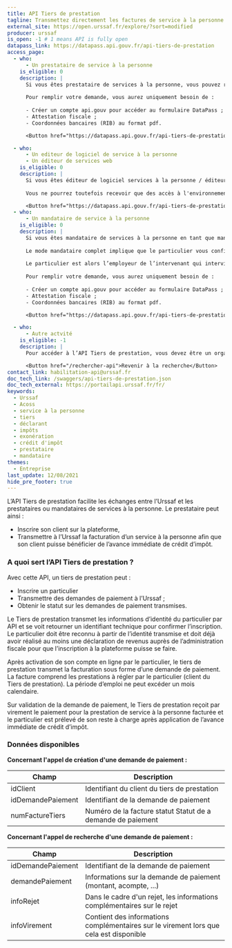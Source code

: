 ```yaml
---
title: API Tiers de prestation
tagline: Transmettez directement les factures de service à la personne à l’Urssaf pour que vos clients bénéficient de l’avance immédiate de crédit d’impôt.
external_site: https://open.urssaf.fr/explore/?sort=modified
producer: urssaf
is_open: -1 # 1 means API is fully open
datapass_link: https://datapass.api.gouv.fr/api-tiers-de-prestation
access_page:
  - who:
      - Un prestataire de service à la personne
    is_eligible: 0
    description: |
      Si vous êtes prestataire de services à la personne, vous pouvez remplir une demande d’accès à l’API.
      
      Pour remplir votre demande, vous aurez uniquement besoin de :
      
      - Créer un compte api.gouv pour accéder au formulaire DataPass ;
      - Attestation fiscale ;
      - Coordonnées bancaires (RIB) au format pdf. 

      <Button href="https://datapass.api.gouv.fr/api-tiers-de-prestation">Remplir une demande</Button>

  - who:
      - Un editeur de logiciel de service à la personne
      - Un éditeur de services web
    is_eligible: 0
    description: |
      Si vous êtes éditeur de logiciel services à la personne / éditeur de service web, vous pouvez remplir une demande d'accès à l'API.
      
      Vous ne pourrez toutefois recevoir que des accès à l'environnement de test, et non à l'environnement de production.

      <Button href="https://datapass.api.gouv.fr/api-tiers-de-prestation">Remplir une demande</Button>
  - who:
      - Un mandataire de service à la personne
    is_eligible: 0
    description: |
      Si vous êtes mandataire de services à la personne en tant que mandataire complet, vous pouvez remplir une demande d’accès à l’API. 
      
      Le mode mandataire complet implique que le particulier vous confie, contre rémunération, un certain nombre de tâches par contrat de mandat : recherche de candidatures, recrutement et embauche, calcul et établissement des bulletins de paie etc. et l’émission de votre part d’une facture à régler par le particulier.
      
      Le particulier est alors l’employeur de l’intervenant qui intervient à son domicile et vous procédez pour le compte du particulier au versement des cotisations et contributions sociales dues au titre de l'emploi du salarié concerné auprès de la branche recouvrement. 
      
      Pour remplir votre demande, vous aurez uniquement besoin de :
      
      - Créer un compte api.gouv pour accéder au formulaire DataPass ;
      - Attestation fiscale ;
      - Coordonnées bancaires (RIB) au format pdf. 

      <Button href="https://datapass.api.gouv.fr/api-tiers-de-prestation">Remplir une demande</Button>

  - who:
      - Autre actvité
    is_eligible: -1
    description: |
      Pour accéder à l’API Tiers de prestation, vous devez être un organisme de service à la personne au sens de l’article de l'article L. 7232-6 du code du travail.

      <Button href="/rechercher-api">Revenir à la recherche</Button>
contact_link: habilitation-api@urssaf.fr
doc_tech_link: /swaggers/api-tiers-de-prestation.json
doc_tech_external: https://portailapi.urssaf.fr/fr/
keywords:
  - Urssaf
  - Acoss
  - service à la personne
  - tiers
  - déclarant
  - impôts
  - exonération
  - crédit d'impôt
  - prestataire
  - mandataire
themes:
  - Entreprise
last_update: 12/08/2021
hide_pre_footer: true
---
```


L’API Tiers de prestation facilite les échanges entre l’Urssaf et les prestataires ou mandataires de services à la personne.
Le prestataire peut ainsi :

- Inscrire son client sur la plateforme,
- Transmettre à l’Urssaf la facturation d’un service à la personne afin que son client puisse bénéficier de l’avance immédiate de crédit d’impôt.

### A quoi sert l’API Tiers de prestation ?

Avec cette API, un tiers de prestation peut :

- Inscrire un particulier
- Transmettre des demandes de paiement à l’Urssaf ;
- Obtenir le statut sur les demandes de paiement transmises.

Le Tiers de prestation transmet les informations d’identité du particulier par API et se voit retourner un identifiant technique pour confirmer l’inscription. Le particulier doit être reconnu à partir de l’identité transmise et doit déjà avoir réalisé au moins une déclaration de revenus auprès de l’administration fiscale pour que l’inscription à la plateforme puisse se faire.

Après activation de son compte en ligne par le particulier, le tiers de prestation transmet la facturation sous forme d’une demande de paiement. La facture comprend les prestations à régler par le particulier (client du Tiers de prestation). La période d’emploi ne peut excéder un mois calendaire.

Sur validation de la demande de paiement, le Tiers de prestation reçoit par virement le paiement pour  la prestation de service à la personne facturée et le particulier est prélevé de son reste à charge après application de l’avance immédiate de crédit d’impôt.

### Données disponibles

**Concernant l'appel de création d'une demande de paiement :**

| Champ             | Description                                                                                                                          |
| ----------------- | ------------------------------------------------------------------------------------------------------------------------------------ |
| idClient          | Identifiant du client du tiers de prestation                                                                                         |
| idDemandePaiement | Identifiant de la demande de paiement                                                                                                |
| numFactureTiers   | Numéro de la facture statut Statut de a demande de paiement                                                                          |

**Concernant l'appel de recherche d'une demande de paiement :**

| Champ             | Description                                                                                                                          |
| ----------------- | ------------------------------------------------------------------------------------------------------------------------------------ |
| idDemandePaiement | Identifiant de la demande de paiement                                                                                                |
| demandePaiement   | Informations sur la demande de paiement (montant, acompte, ...)                                                                      |
| infoRejet         | Dans le cadre d'un rejet, les informations complémentaires sur le rejet                                                              |
| infoVirement      | Contient des informations complémentaires sur le virement lors que cela est disponible                                               |
